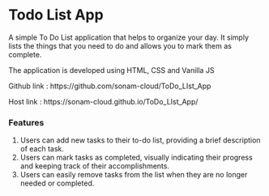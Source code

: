 
<h1> Todo List App </h1>

<p>A simple To Do List application that helps to organize your day. It simply lists the things that you need to do and allows you to mark them as complete. </p>

<p>The application is developed using HTML, CSS and Vanilla JS</p>
<p>Github link : https://github.com/sonam-cloud/ToDo_LIst_App</p>
<p>Host link : https://sonam-cloud.github.io/ToDo_LIst_App/</p>

<h3>Features</h3>
<ol>
<li>Users can add new tasks to their to-do list, providing a brief description of each task.</li>
<li>Users can mark tasks as completed, visually indicating their progress and keeping track of their accomplishments.</li>
<li>Users can easily remove tasks from the list when they are no longer needed or completed.</li>
</ol>



